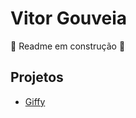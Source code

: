 # Vitor Gouveia
🚧 Readme em construção 🚧

## Projetos
- [Giffy](https://github.com/VitorGouveia/Giffy)
